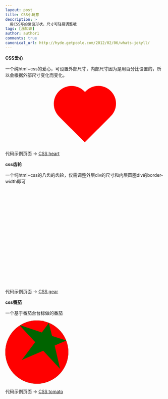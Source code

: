 ```yaml
---
layout: post
title: CSS小玩意
description: >
  用CSS写的常见形状，尺寸可轻易调整哦
tags: [涨知识]
author: author1
comments: true
canonical_url: http://hyde.getpoole.com/2012/02/06/whats-jekyll/
---
```


**CSS爱心**

一个纯html+css的爱心，可设置外部尺寸，内部尺寸因为是用百分比设置的，所以会根据外部尺寸变化而变化。

<style>
.heartOuter{
    position: relative;
    margin: 0px auto;
    /* change size start */
    width: 200px;
    height: 200px;
    /* change size end */
  }
  .heartInner{
    position: absolute;
    top: 4%;
    left: 12.5%;
    width: 75%;
    height: 75%;
    transform: rotate(-45deg);
  }
  .heartSquare, .heartHalfCircle1, .heartHalfCircle2{
    position: absolute;
    background: red;
  }
  .heartSquare{
    top: 25%;
    left: 0px;
    width: 75%;
    height: 75%;
  }
  .heartHalfCircle1, .heartHalfCircle2{
    width: 75%;
    height: 75%;
  }
  .heartHalfCircle1{
    top: -15%;
    left: 0px;
    border-radius: 100% 100% 0 0;
    background: red;
  }
  .heartHalfCircle2{
    top: 25%;
    left: 40%;
    border-radius: 0 100% 100% 0;
  }
  </style>

<p></p>

<div class="heartOuter">
<div class="heartInner">
<div class="heartSquare">
</div>
<div class="heartHalfCircle1">
</div>
<div class="heartHalfCircle2">
</div>
</div>
</div>

<p></p>

代码示例页面 -> <a href="https://www.houzhenni.com/cssitem/css-heart.html" target="_blank">CSS heart</a>

**css齿轮**

一个纯html+css的八齿的齿轮，仅需调整外层div的尺寸和内层圆圈div的border-width即可

<style>
.gearOuter{
    position: relative;
    /*change size start*/
    width: 300px;
    height: 300px;
    /*change size end*/
    margin: 0px auto;
    mix-blend-mode: overlay;
  }
  .gearCircle{
    position: absolute;
    top: 16.67%;
    left: 16.67%;
    height: 33.33%;
    width: 33.33%;
    /*change border width start*/
    border: 50px solid gray;
    /*border-width must be 1/6 of outer box
      border-width cannot be percentage
    /*change border width end*/
    border-radius: 100%;
  }
  .tooth1, .tooth2, .tooth3, .tooth4, .tooth5, .tooth6, .tooth7, .tooth8{
    position: absolute;
    background: gray;
    border-radius: 20%;
  }
  .tooth1{
    top: 8.5%;
    left: 41.667%;
    width: 16.67%;
    height: 16.67%;
  }
  .tooth2{
    top: 41.667%;
    left: 8.5%;
    width: 16.67%;
    height: 16.67%;
  }
  .tooth3{
    transform:rotate(45deg);
    top: 18%;
    left: 18%;
    width: 16.67%;
    height: 16.67%;
  }
  .tooth4{
    transform:rotate(-45deg);
    top: 18%;
    right: 18%;
    width: 16.67%;
    height: 16.67%;
  }
  .tooth5{
    bottom: 8.5%;
    right: 41.667%;
    width: 16.67%;
    height: 16.67%;
  }
  .tooth6{
    top: 41.667%;
    right: 8.5%;
    width: 16.67%;
    height: 16.67%;
  }
  .tooth7{
    transform:rotate(45deg);
    bottom: 18%;
    left: 18%;
    width: 16.67%;
    height: 16.67%;
  }
  .tooth8{
    transform:rotate(-45deg);
    bottom: 18%;
    right: 18%;
    width: 16.67%;
    height: 16.67%;
  }
</style>

<p></p>

<div class="gearOuter">
<div class="gearCircle"></div>
<div class="tooth1"></div>
<div class="tooth2"></div>
<div class="tooth3"></div>
<div class="tooth4"></div>
<div class="tooth5"></div>
<div class="tooth6"></div>
<div class="tooth7"></div>
<div class="tooth8"></div>
</div>

<p></p>

代码示例页面 -> <a href="https://www.houzhenni.com/cssitem/css-gear.html" target="_blank">CSS gear</a>

**css番茄**

一个基于番茄台台标做的番茄

<style>
.tomato-container{
	/* change size start */
	width: 200px;
	height: 200px;
	/* change size end */
}
.tomato-circle{
	position: relative;
	width: 100%;
	height: 100%;
	border-radius: 100%;
	background: darkgreen;
	transform: rotate(-30deg);
	overflow: hidden;
}
.tomato-circle-inner{
	position: absolute;
	top: 17%;
	left: 13%;
	margin: 0px auto;
	width: 100%;
	height: 100%;
	transform: rotate(-13deg);
}
.tomato-mask1, .tomato-mask2, .tomato-mask3, .tomato-mask4, .tomato-mask5{
	position: absolute;
	background: red;
}
.tomato-mask1{
	top: 25%;
	left: -10%;
	width: 60%;
	height: 100%;
	transform: skewy(20deg) rotate(0deg);
}
.tomato-mask2{
	top: -74%;
	left: -50%;
	width: 100%;
	height: 100%;
	transform: skewy(-10deg) rotate(0deg);
}
.tomato-mask3{
	top: 58%;
	left: 30%;
	width: 100%;
	height: 100%;
	transform: skewy(-20deg) rotate(36deg);
}
.tomato-mask4{
	top: -50%;
	left: 40%;
	width: 50%;
	height: 50%;
	transform: skewy(45deg) rotate(40deg);
}
.tomato-mask5{
	top: -13%;
	right: -29%;
	width: 50%;
	height: 50%;
	transform: skewx(10deg) skewy(-48deg) rotate(-15deg);
}
</style>

<div class="tomato-container">
<div class="tomato-circle">
<div class="tomato-circle-inner">
<div class="tomato-mask1"></div>
<div class="tomato-mask2"></div>
<div class="tomato-mask3"></div>
<div class="tomato-mask4"></div>
<div class="tomato-mask5"></div>
</div>
</div>
</div>

<p></p>

代码示例页面 -> <a href="https://www.houzhenni.com/cssitem/css-tomato.html" target="_blank">CSS tomato</a>